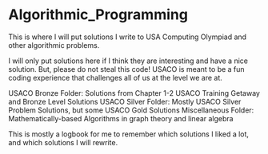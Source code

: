 # Algorithmic_Programming
This is where I will put solutions I write to USA Computing Olympiad and other algorithmic problems.

I will only put solutions here if I think they are interesting and have a nice solution. 
But, please do not steal this code! 
USACO is meant to be a fun coding experience that challenges all of us at the level we are at.

USACO Bronze Folder: Solutions from Chapter 1-2 USACO Training Getaway and Bronze Level Solutions
USACO Silver Folder: Mostly USACO Silver Problem Solutions, but some USACO Gold Solutions
Miscellaneous Folder: Mathematically-based Algorithms in graph theory and linear algebra

This is mostly a logbook for me to remember which solutions I liked a lot,
and which solutions I will rewrite.
